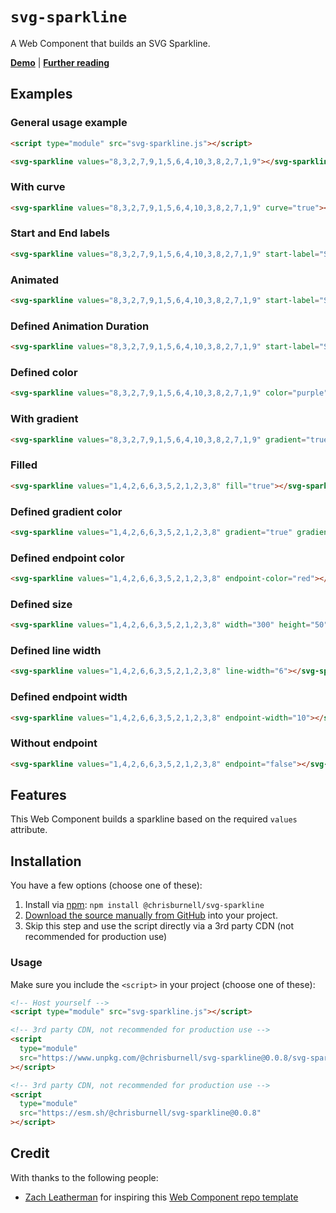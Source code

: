 # `svg-sparkline`

A Web Component that builds an SVG Sparkline.

**[Demo](https://chrisburnell.github.io/svg-sparkline/demo.html)** | **[Further reading](https://chrisburnell.com/svg-sparkline/)**

## Examples

### General usage example

```html
<script type="module" src="svg-sparkline.js"></script>

<svg-sparkline values="8,3,2,7,9,1,5,6,4,10,3,8,2,7,1,9"></svg-sparkline>
```

### With curve

```html
<svg-sparkline values="8,3,2,7,9,1,5,6,4,10,3,8,2,7,1,9" curve="true"></svg-sparkline>
```

### Start and End labels

```html
<svg-sparkline values="8,3,2,7,9,1,5,6,4,10,3,8,2,7,1,9" start-label="Start" end-label="End"></svg-sparkline>
```

### Animated

```html
<svg-sparkline values="8,3,2,7,9,1,5,6,4,10,3,8,2,7,1,9" start-label="Start" end-label="End" animate="true"></svg-sparkline>
```

### Defined Animation Duration

```html
<svg-sparkline values="8,3,2,7,9,1,5,6,4,10,3,8,2,7,1,9" start-label="Start" end-label="End" animate="true" animation-duration="2s"></svg-sparkline>
```

### Defined color

```html
<svg-sparkline values="8,3,2,7,9,1,5,6,4,10,3,8,2,7,1,9" color="purple"></svg-sparkline>
```

### With gradient

```html
<svg-sparkline values="8,3,2,7,9,1,5,6,4,10,3,8,2,7,1,9" gradient="true"></svg-sparkline>
```

### Filled

```html
<svg-sparkline values="1,4,2,6,6,3,5,2,1,2,3,8" fill="true"></svg-sparkline>
```

### Defined gradient color

```html
<svg-sparkline values="1,4,2,6,6,3,5,2,1,2,3,8" gradient="true" gradient-color="rebeccapurple"></svg-sparkline>
```

### Defined endpoint color

```html
<svg-sparkline values="1,4,2,6,6,3,5,2,1,2,3,8" endpoint-color="red"></svg-sparkline>
```

### Defined size

```html
<svg-sparkline values="1,4,2,6,6,3,5,2,1,2,3,8" width="300" height="50"></svg-sparkline>
```

### Defined line width

```html
<svg-sparkline values="1,4,2,6,6,3,5,2,1,2,3,8" line-width="6"></svg-sparkline>
```

### Defined endpoint width

```html
<svg-sparkline values="1,4,2,6,6,3,5,2,1,2,3,8" endpoint-width="10"></svg-sparkline>
```

### Without endpoint

```html
<svg-sparkline values="1,4,2,6,6,3,5,2,1,2,3,8" endpoint="false"></svg-sparkline>
```

## Features

This Web Component builds a sparkline based on the required `values` attribute.

## Installation

You have a few options (choose one of these):

1. Install via [npm](https://www.npmjs.com/package/@chrisburnell/svg-sparkline): `npm install @chrisburnell/svg-sparkline`
1. [Download the source manually from GitHub](https://github.com/chrisburnell/svg-sparkline/releases) into your project.
1. Skip this step and use the script directly via a 3rd party CDN (not recommended for production use)

### Usage

Make sure you include the `<script>` in your project (choose one of these):

```html
<!-- Host yourself -->
<script type="module" src="svg-sparkline.js"></script>
```

```html
<!-- 3rd party CDN, not recommended for production use -->
<script
  type="module"
  src="https://www.unpkg.com/@chrisburnell/svg-sparkline@0.0.8/svg-sparkline.js"
></script>
```

```html
<!-- 3rd party CDN, not recommended for production use -->
<script
  type="module"
  src="https://esm.sh/@chrisburnell/svg-sparkline@0.0.8"
></script>
```

## Credit

With thanks to the following people:

- [Zach Leatherman](https://zachleat.com) for inspiring this [Web Component repo template](https://github.com/chrisburnell/svg-sparkline)
